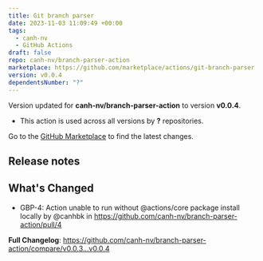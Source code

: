 ```yaml
---
title: Git branch parser
date: 2023-11-03 11:09:49 +00:00
tags:
  - canh-nv
  - GitHub Actions
draft: false
repo: canh-nv/branch-parser-action
marketplace: https://github.com/marketplace/actions/git-branch-parser
version: v0.0.4
dependentsNumber: "?"
---
```



Version updated for **canh-nv/branch-parser-action** to version **v0.0.4**.
- This action is used across all versions by **?** repositories.

Go to the [GitHub Marketplace](https://github.com/marketplace/actions/git-branch-parser) to find the latest changes.

## Release notes

## What's Changed
* GBP-4: Action unable to run without @actions/core package install locally by @canhbk in https://github.com/canh-nv/branch-parser-action/pull/4


**Full Changelog**: https://github.com/canh-nv/branch-parser-action/compare/v0.0.3...v0.0.4

